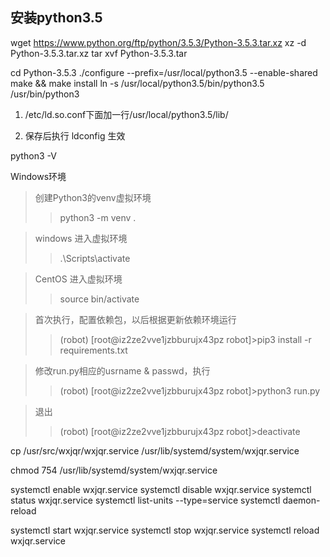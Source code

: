 ## 安装python3.5
wget https://www.python.org/ftp/python/3.5.3/Python-3.5.3.tar.xz
xz -d Python-3.5.3.tar.xz
tar xvf Python-3.5.3.tar

cd Python-3.5.3
./configure --prefix=/usr/local/python3.5 --enable-shared
make && make install
ln -s /usr/local/python3.5/bin/python3.5 /usr/bin/python3

1. /etc/ld.so.conf下面加一行/usr/local/python3.5/lib/

2. 保存后执行 ldconfig  生效

python3 -V

Windows环境
> 创建Python3的venv虚拟环境
>> python3 -m venv .

> windows 进入虚拟环境
>> .\Scripts\activate

> CentOS 进入虚拟环境
>> source bin/activate

> 首次执行，配置依赖包，以后根据更新依赖环境运行
>> (robot) [root@iz2ze2vve1jzbburujx43pz robot]>pip3 install -r requirements.txt

> 修改run.py相应的usrname & passwd，执行
>> (robot) [root@iz2ze2vve1jzbburujx43pz robot]>python3 run.py

> 退出
>> (robot) [root@iz2ze2vve1jzbburujx43pz robot]>deactivate

cp /usr/src/wxjqr/wxjqr.service /usr/lib/systemd/system/wxjqr.service

chmod 754 /usr/lib/systemd/system/wxjqr.service

systemctl enable wxjqr.service
systemctl disable wxjqr.service
systemctl status wxjqr.service
systemctl list-units --type=service
systemctl daemon-reload

systemctl start wxjqr.service
systemctl stop wxjqr.service
systemctl reload wxjqr.service